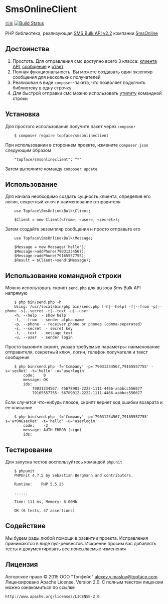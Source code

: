 # SmsOnlineClient 

[🇬🇧](/README.en.md)
[![Build Status](https://travis-ci.org/Topface/SmsOnline.svg?branch=v1.0.0)](https://travis-ci.org/Topface/SmsOnline)

PHP библиотека, реализующая [SMS Bulk API v2.2](http://ru.sms-online.com/doc/smsonline_sms_bulk_v2.2_ru.pdf) компании 
 [SmsOnline](sms-online.com)

## Достоинства

1. Простота. Для отправления смс доступно всего 3 класса: [клиента API](/source/Bulk/Client.php), 
 [сообщение](/source/Bulk/Message.php) и [ответ](/source/Bulk/Response.php)
2. Полная фукнциональность. Вы можете создавать один экзепляр сообщения для нескольких получателей  
3. Реализован в виде `composer`-пакета, что позволяет подклчить библиотеку в одну строчку
4. Для быстрой отправки смс можно использовать [утилиту](/bin/send.php) командной строки 

## Установка

Для простого использования получите пакет через `composer`

```
    $ composer require topface/smsonlineclient
```

При использовании в стороннем проекте, измените `composer.json` следующим образом

```
    "topface/smsonlineclient": "*"
```

Затем выполните команду `composer update`

## Использование

Для начала необходимо создать сущность клиента, определив его логин, секретный ключ и наименование отправителя

```
    use Topface\SmsOnline\Bulk\Client;
    
    $Client = new Client(<from>, <user>, <secret>);
```

Затем создайте экземпляр сообщения и просто отправьте его

```
    use Topface\SmsOnline\Bulk\Message;

    $Message = new Message('hello');
    $Message->addPhone(79031234567);
    $Message->addPhone(79165557755);
    $Result = $Client->send($Message);
```

## Использование командной строки

Можно использовать скрипт `send.php` для вызова Sms Bulk API напрямую

```
    $ php bin/send.php -h
    Using: /usr/local/bin/php bin/send.php [-h|--help] -f|--from -p|--phone -s|--secret -t|--text -u|--user
    -h, --help  - show help
    -f, --from  - sender alpha-name
    -p, --phone  - receiver phone or phones (comma-separated)
    -s, --secret  - secret key
    -t, --text  - message text
    -u, --user  - sender login
```

Просто вызовите скрипт, указав требуемые параметры: наименование отправителя, секретный ключ, логин, телефон получателя 
 и текст сообщения

```
    $ php bin/send.php -f='Company' -p='79031234567,79165557755' -s='secRet' -t='hello' -u='userlogin'
        code:    0
        message: OK
        ids:
            79031234567: 45678901-2222-1111-4466-aabbcc556677
            79165557755: 56789012-2222-1111-4466-aabbcc556677
```

Если случится что-нибудь плохое, скрипт вернет код ошибки возврата и ее описание

```
    $ php bin/send.php -f='Company' -p='79031234567,79165557755' -s='wr0NGsecRet' -t='hello' -u='userlogin'
        code:    -2
        message: AUTH ERROR (sign)
        ids:
```

## Тестирование

Для запуска тестов воспользуйтесь командой `phpunit`

```
    $ phpunit
    PHPUnit 4.7.5 by Sebastian Bergmann and contributors.
    
    Runtime:	PHP 5.5.23
    
    ......
    
    Time: 111 ms, Memory: 6.00Mb
    
    OK (6 tests, 47 assertions)
```

## Содействие 

Мы будем рады любой помощи в развитии проекта. 
Исправления принимаются в виде пул-реквестов.
Искренне просим вас добавлять тесты и документировать все присылаемые изменения

## Лицензия

Авторское право © 2015 ООО "Топфейс" <alexey.y.maslov@topface.com>
Лицензировано Apache License, Version 2.0. С полным текстом лицензии 
можно ознакомиться по ссылке

    http://www.apache.org/licenses/LICENSE-2.0
